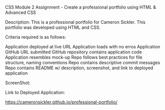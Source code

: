 CSS Module 2 Assignment - Create a professional portfolio using HTML & Advanced CSS

Description: This is a professional portfolio for Cameron Sickler. This portfolio was developed using HTML and CSS.

Criteria required is as follows:

Application deployed at live URL
Application loads with no erros
Application GitHub URL submitted
GitHub repository contains application code
Application resembles mock-up
Repo follows best practices for file structure, naming conventions
Repo contains descriptive commit messages
Repo contains README w/ description, screenshot, and link to deployed application

ScreenShot:



Link to Deployed Application:

https://cameronsickler.github.io/professional-portfolio/
